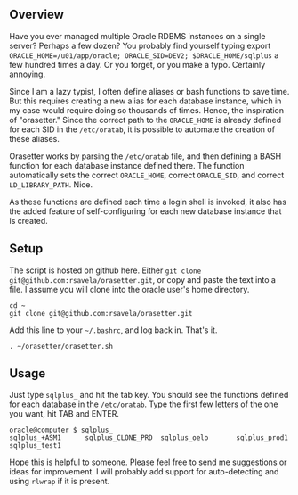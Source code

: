 ## Overview

Have you ever managed multiple Oracle RDBMS instances on a single
server?  Perhaps a few dozen?  You probably find yourself typing
export `ORACLE_HOME=/u01/app/oracle; ORACLE_SID=DEV2;
$ORACLE_HOME/sqlplus` a few hundred times a day.  Or you forget, or you
make a typo.  Certainly annoying.

Since I am a lazy typist, I often define aliases or bash functions to
save time.  But this requires creating a new alias for each database
instance, which in my case would require doing so thousands of
times. Hence, the inspiration of "orasetter."  Since the correct path
to the `ORACLE_HOME` is already defined for each SID in the `/etc/oratab`,
it is possible to automate the creation of these aliases.

Orasetter works by parsing the `/etc/oratab` file, and then defining a
BASH function for each database instance defined there.  The function
automatically sets the correct `ORACLE_HOME`, correct `ORACLE_SID`, and
correct `LD_LIBRARY_PATH`.  Nice.

As these functions are defined each time a login shell is invoked, it
also has the added feature of self-configuring for each new database
instance that is created.

## Setup

The script is hosted on github here.  Either `git clone git@github.com:rsavela/orasetter.git`,
or copy and paste the text into a file.  I assume you will clone into the
oracle user's home directory.

```
cd ~
git clone git@github.com:rsavela/orasetter.git
```

Add this line to your `~/.bashrc`, and log back in.  That's it.

```
. ~/orasetter/orasetter.sh
```

## Usage

Just type `sqlplus_`  and hit the tab key.  You should see the
functions defined for each database in the `/etc/oratab`.  Type the
first few letters of the one you want, hit TAB and ENTER.

```
oracle@computer $ sqlplus_
sqlplus_+ASM1      sqlplus_CLONE_PRD  sqlplus_oelo       sqlplus_prod1      sqlplus_test1  
```

Hope this is helpful to someone.  Please feel free to send me
suggestions or ideas for improvement.  I will probably add support for
auto-detecting and using `rlwrap` if it is present.
